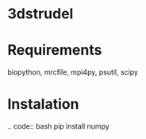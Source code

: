 # 3dstrudel
# Requirements
biopython, mrcfile, mpi4py, psutil, scipy
# Instalation

.. code:: bash
	 pip install numpy
